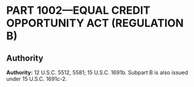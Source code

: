 # PART 1002—EQUAL CREDIT OPPORTUNITY ACT (REGULATION B)


## Authority

**Authority:** 12 U.S.C. 5512, 5581; 15 U.S.C. 1691b. Subpart B is also issued under 15 U.S.C. 1691c-2.






